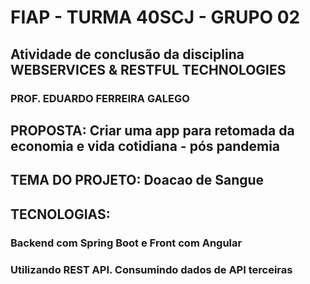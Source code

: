 # FIAP - TURMA 40SCJ - GRUPO 02
## Atividade de conclusão da disciplina WEBSERVICES & RESTFUL TECHNOLOGIES
### PROF. EDUARDO FERREIRA GALEGO

## PROPOSTA: Criar uma app para retomada da economia e vida cotidiana - pós pandemia
## TEMA DO PROJETO: Doacao de Sangue

## TECNOLOGIAS:
### Backend com Spring Boot e Front com Angular
### Utilizando REST API. Consumindo dados de API terceiras
